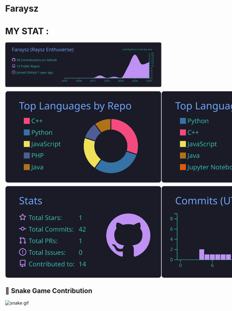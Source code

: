 # Faraysz

# MY STAT :

<div>
  <!-- User Stats -->
  <img src="https://raw.githubusercontent.com/Faraysz/Faraysz/master/profile-summary-card-output/tokyonight/0-profile-details.svg" alt="Profile Details">
</div>

<div style="display: flex; justify-content: space-between; margin-top: 10px;">
  <!-- Top Languages (Repos per Language & Most Commit Language) -->
  <img src="https://raw.githubusercontent.com/Faraysz/Faraysz/master/profile-summary-card-output/tokyonight/1-repos-per-language.svg" alt="Repos per Language">
  <img src="https://raw.githubusercontent.com/Faraysz/Faraysz/master/profile-summary-card-output/tokyonight/2-most-commit-language.svg" alt="Most Commit Language">
</div>

<div style="display: flex; justify-content: space-between; margin-top: 10px;">
  <!-- Stats & Productive Time -->
  <img src="https://raw.githubusercontent.com/Faraysz/Faraysz/master/profile-summary-card-output/tokyonight/3-stats.svg" alt="Stats">
  <img src="https://raw.githubusercontent.com/Faraysz/Faraysz/master/profile-summary-card-output/tokyonight/4-productive-time.svg" alt="Productive Time">
</div>

## 🐍 Snake Game Contribution

![snake gif](https://github.com/Faraysz/snk/raw/output/github-contribution-grid-snake.svg)

